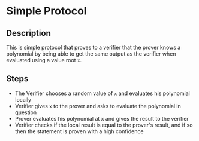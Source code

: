 # Simple Protocol

## Description

This is simple protocol that proves to a verifier that the prover knows a polynomial by being able to get the same output as the verifier when evaluated using a value root `x`.

## Steps

- The Verifier chooses a random value of `x` and evaluates his polynomial locally
- Verifier gives `x` to the prover and asks to evaluate the polynomial in question
- Prover evaluates his polynomial at x and gives the result to the verifier
- Verifier checks if the local result is equal to the prover's result, and if so then the statement is proven with a high confidence
